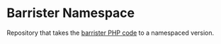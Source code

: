 Barrister Namespace
===================

Repository that takes the [barrister PHP code](https://github.com/coopernurse/barrister-php/blob/master/barrister.php) to a namespaced version.

